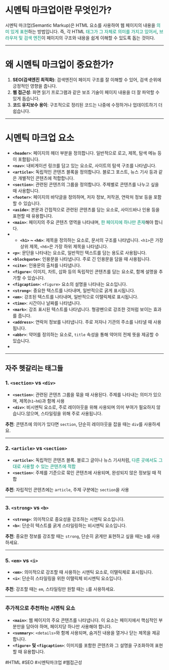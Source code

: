 
# 시멘틱 마크업이란 무엇인가?
시멘틱 마크업(Semantic Markup)은 HTML 요소를 사용하여 웹 페이지의 내용을 <font color="#009272">의미 있게 표현</font>하는 방법입니다. 즉, 각 HTML <font color="#009272">태그가 그 자체로 의미를 가지고 있어서</font>, <font color="#009272">브라우저 및 검색 엔진</font>이 페이지의 구조와 내용을 쉽게 이해할 수 있도록 돕는 것이다.

---
# 왜 시멘틱 마크업이 중요한가?
1. **SEO(검색엔진 최적화)**: 검색엔진이 페이지 구조를 잘 이해할 수 있어, 검색 순위에 긍정적인 영향을 줍니다.
2. **웹 접근성**: 화면 읽기 프로그램과 같은 보조 기술이 페이지 내용을 더 잘 파악할 수 있게 돕습니다.
3. **코드 유지보수 용이**: 구조적으로 정리된 코드는 나중에 수정하거나 업데이트하기 더 쉽습니다.
---
# 시멘틱 마크업 요소

- **`<header>`**: 페이지의 헤더 부분을 정의합니다. 일반적으로 로고, 제목, 탐색 메뉴 등이 포함됩니다.
- **`<nav>`**: 내비게이션 링크를 담고 있는 요소로, 사이트의 탐색 구조를 나타냅니다.
- **`<article>`**: 독립적인 콘텐츠 블록을 정의합니다. 블로그 포스트, 뉴스 기사 등과 같은 개별적인 콘텐츠에 적합합니다.
- **`<section>`**: 관련된 콘텐츠의 그룹을 정의합니다. 주제별로 콘텐츠를 나누고 싶을 때 사용합니다.
- **`<footer>`**: 페이지의 바닥글을 정의하며, 저자 정보, 저작권, 연락처 정보 등을 포함할 수 있습니다.
- **`<aside>`**: 본문과 간접적으로 관련된 콘텐츠를 담는 요소로, 사이드바나 인용 등을 표현할 때 유용합니다.
- **`<main>`**: 페이지의 주요 콘텐츠 영역을 나타내며, <font color="#009272">한 페이지에 하나만 존재</font>해야 합니다.
- - **`<h1>` ~ `<h6>`**: 제목을 정의하는 요소로, 문서의 구조를 나타냅니다. `<h1>`은 가장 상위 제목, `<h6>`은 가장 하위 제목을 나타냅니다.
- **`<p>`**: 문단을 나타내는 요소로, 일반적인 텍스트를 담는 용도로 사용됩니다.
- **`<blockquote>`**: 인용문을 나타냅니다. 주로 긴 인용문을 담을 때 사용됩니다.
- **`<cite>`**: 인용문의 출처를 나타냅니다.
- **`<figure>`**: 이미지, 차트, 삽화 등의 독립적인 콘텐츠를 담는 요소로, 함께 설명을 추가할 수 있습니다.
- **`<figcaption>`**: `<figure>` 요소의 설명을 나타내는 요소입니다.
- **`<strong>`**: 중요한 텍스트를 나타내며, 일반적으로 굵게 표시됩니다.
- **`<em>`**: 강조된 텍스트를 나타내며, 일반적으로 이탤릭체로 표시됩니다.
- **`<time>`**: 시간이나 날짜를 나타냅니다.
- **`<mark>`**: 강조 표시된 텍스트를 나타냅니다. 형광펜으로 강조한 것처럼 보이는 효과를 줍니다.
- **`<address>`**: 연락처 정보를 나타냅니다. 주로 저자나 기관의 주소를 나타낼 때 사용됩니다.
- **`<abbr>`**: 약어를 정의하는 요소로, `title` 속성을 통해 약어의 전체 뜻을 제공할 수 있습니다.
- 

---
## 자주 헷갈리는 태그들

### 1. **`<section>` vs `<div>`**

- **`<section>`**: 관련된 콘텐츠 그룹을 묶을 때 사용된다. 주제를 나타내는 의미가 있으며,  제목(`h1~h6`)과 함께 사용
- **`<div>`**: 비시멘틱 요소로, 주로 레이아웃을 위해 사용되며 의미 부여가 필요하지 않습니다.않으며, 스타일링을 위해 주로 사용됩니다.

**추천**: 콘텐츠에 의미가 있다면 `section`, 단순히 레이아웃을 잡을 때는 `div`를 사용하세요.
****
### 2. **`<article>` vs `<section>`**

- **`<article>`**: 독립적인 콘텐츠 블록. 블로그 글이나 뉴스 기사처럼, <font color="#009272">다른 곳에서도 그대로 사용할 수 있는 콘텐츠에 적합</font>
- **`<section>`**: 주제를 기준으로 묶인 콘텐츠에 사용되며, 완성되지 않은 정보일 때 적합

**추천**: 자립적인 콘텐츠에는 `article`, 주제 구분에는 `section`을 사용
***
### 3. **`<strong>` vs `<b>`**

- **`<strong>`**: 의미적으로 중요성을 강조하는 시멘틱 요소입니다.
- **`<b>`**: 단순히 텍스트를 굵게 스타일링하는 비시멘틱 요소입니다.

**추천**: 중요한 정보를 강조할 때는 `strong`, 단순히 굵게만 표현하고 싶을 때는 `b`를 사용하세요.
***
### 5. **`<em>` vs `<i>`**

- **`<em>`**: 의미적으로 강조할 때 사용하는 시멘틱 요소로, 이탤릭체로 표시됩니다.
- **`<i>`**: 단순히 스타일링을 위한 이탤릭체 비시멘틱 요소입니다.

**추천**: 강조할 때는 `em`, 스타일링만 원할 때는 `i`를 사용하세요.
***
### 추가적으로 추천하는 시멘틱 요소

- **`<main>`**: 웹 페이지의 주요 콘텐츠를 나타냅니다. 이 요소는 페이지에서 핵심적인 부분만을 담아야 하며, 페이지당 하나만 사용해야 합니다.
- **`<summary>`**: `<details>`와 함께 사용되며, 숨겨진 내용을 열거나 닫는 제목을 제공합니다.
- **`<figure>` 및 `<figcaption>`**: 이미지를 포함한 콘텐츠와 그 설명을 구조화하여 표현할 때 유용합니다.

#HTML #SEO #시멘틱마크업 #웹접근성 